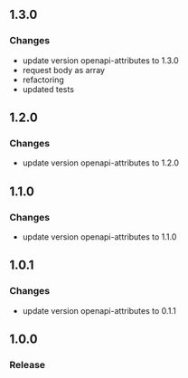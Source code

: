## 1.3.0
### Changes
- update version openapi-attributes to 1.3.0
- request body as array
- refactoring
- updated tests

## 1.2.0
### Changes
- update version openapi-attributes to 1.2.0

## 1.1.0
### Changes
- update version openapi-attributes to 1.1.0

## 1.0.1
### Changes
- update version openapi-attributes to 0.1.1

## 1.0.0
### Release
